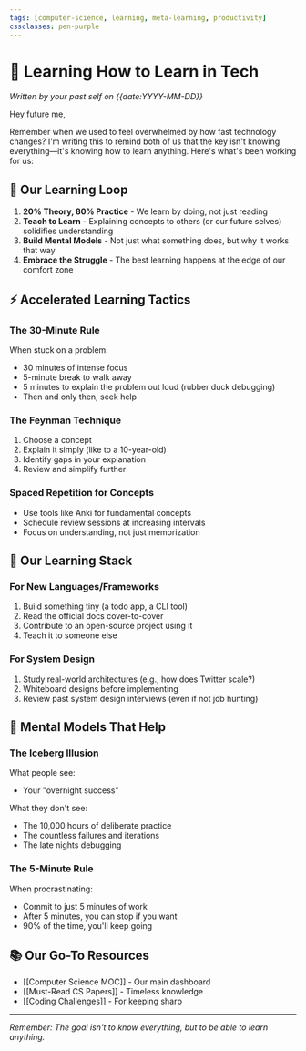 ```yaml
---
tags: [computer-science, learning, meta-learning, productivity]
cssclasses: pen-purple
---
```


# 🧠 Learning How to Learn in Tech

*Written by your past self on {{date:YYYY-MM-DD}}*

Hey future me,

Remember when we used to feel overwhelmed by how fast technology changes? I'm writing this to remind both of us that the key isn't knowing everything—it's knowing how to learn anything. Here's what's been working for us:

## 🔄 Our Learning Loop
1. **20% Theory, 80% Practice** - We learn by doing, not just reading
2. **Teach to Learn** - Explaining concepts to others (or our future selves) solidifies understanding
3. **Build Mental Models** - Not just what something does, but why it works that way
4. **Embrace the Struggle** - The best learning happens at the edge of our comfort zone

## ⚡ Accelerated Learning Tactics

### The 30-Minute Rule
When stuck on a problem:
- 30 minutes of intense focus
- 5-minute break to walk away
- 5 minutes to explain the problem out loud (rubber duck debugging)
- Then and only then, seek help

### The Feynman Technique
1. Choose a concept
2. Explain it simply (like to a 10-year-old)
3. Identify gaps in your explanation
4. Review and simplify further

### Spaced Repetition for Concepts
- Use tools like Anki for fundamental concepts
- Schedule review sessions at increasing intervals
- Focus on understanding, not just memorization

## 🧩 Our Learning Stack

### For New Languages/Frameworks
1. Build something tiny (a todo app, a CLI tool)
2. Read the official docs cover-to-cover
3. Contribute to an open-source project using it
4. Teach it to someone else

### For System Design
1. Study real-world architectures (e.g., how does Twitter scale?)
2. Whiteboard designs before implementing
3. Review past system design interviews (even if not job hunting)

## 🧘 Mental Models That Help

### The Iceberg Illusion
What people see:
- Your "overnight success"

What they don't see:
- The 10,000 hours of deliberate practice
- The countless failures and iterations
- The late nights debugging

### The 5-Minute Rule
When procrastinating:
- Commit to just 5 minutes of work
- After 5 minutes, you can stop if you want
- 90% of the time, you'll keep going

## 📚 Our Go-To Resources
- [[Computer Science MOC]] - Our main dashboard
- [[Must-Read CS Papers]] - Timeless knowledge
- [[Coding Challenges]] - For keeping sharp

---
*Remember: The goal isn't to know everything, but to be able to learn anything.*
